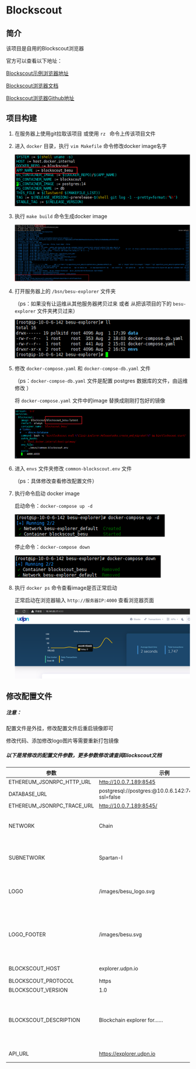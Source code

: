 # Blockscout

## 简介

该项目是自用的Blockscout浏览器

官方可以查看以下地址：

[Blockscout示例浏览器地址](https://eth.blockscout.com/)

[Blockscout浏览器文档](https://docs.blockscout.com/)

[Blockscout浏览器Github地址](https://github.com/blockscout/blockscout)

## 项目构建

1. 在服务器上使用git拉取该项目 或使用  `rz ` 命令上传该项目文件

2. 进入  `docker` 目录，执行 `vim Makefile` 命令修改docker image名字

   ![](./readme/modifyImageName.png)

3. 执行 `make build` 命令生成docker image

   ![](./readme/makebuild.png)

4. 打开服务器上的 `/bsn/besu-explorer` 文件夹

   （ps：如果没有让运维从其他服务器拷贝过来  或者  从把该项目的下的 `besu-explorer` 文件夹拷贝过来）

   ![](/readme/addRoute.png)

5. 修改 `docker-compose.yaml`  和 `docker-compse-db.yaml` 文件

   （ps：`docker-compse-db.yaml` 文件是配置 postgres 数据库的文件，由运维修改 ）

   将 `docker-compose.yaml` 文件中的image 替换成刚刚打包好的镜像

   ![](/readme/modifyDockerImage.png)

6. 进入 `envs` 文件夹修改 `common-blockscout.env` 文件

   （ps：具体修改查看修改配置文件）

7. 执行命令启动 docker image

   启动命令：`docker-compose up -d`

   ![](./readme/dockerUP.png)

   停止命令：`docker-compose down`

   ![](./readme/dockerDown.png)

8. 执行 `docker ps` 命令查看image是否正常启动

   正常启动在浏览器输入 `http://服务器IP:4000` 查看浏览器页面

   ![](./readme/explorer.png)



## 修改配置文件

##### 注意：

配置文件是外挂，修改配置文件后重启镜像即可

修改代码、添加修改logo图片等需要重新打包镜像



##### 以下是常修改的配置文件参数，更多参数修改请查阅Blockscout文档

| 参数                       | 示例                                                        | 备注                                           |
| -------------------------- | ----------------------------------------------------------- | ---------------------------------------------- |
| ETHEREUM_JSONRPC_HTTP_URL  | http://10.0.7.189:8545                                      | 节点地址                                       |
| DATABASE_URL               | postgresql://postgres:@10.0.6.142:7432/blockscout?ssl=false | 数据库地址                                     |
| ETHEREUM_JSONRPC_TRACE_URL | http://10.0.7.189:8545/                                     | 节点地址                                       |
| NETWORK                    | Chain                                                       | ![](./readme/titleMid.png)                     |
| SUBNETWORK                 | Spartan-I                                                   | ![](./readme/titleFront.png)                   |
| LOGO                       | /images/besu_logo.svg                                       | 头部logo![](./readme/logoTop.png)              |
| LOGO_FOOTER                | /images/besu.svg                                            | 底部logo![](./readme/logoBottom.png)           |
| BLOCKSCOUT_HOST            | explorer.udpn.io                                            | 域名，直连节点使用IP:端口号(18.141.85.17:4000) |
| BLOCKSCOUT_PROTOCOL        | https                                                       | 直连节点用http                                 |
| BLOCKSCOUT_VERSION         | 1.0                                                         | 底部版本号                                     |
| BLOCKSCOUT_DESCRIPTION     | Blockchain explorer for……                                   | 底部文字![](./readme/bottomChar.png)           |
| API_URL                    | https://explorer.udpn.io                                    | 直连节点（http://18.141.85.17:4000）           |

